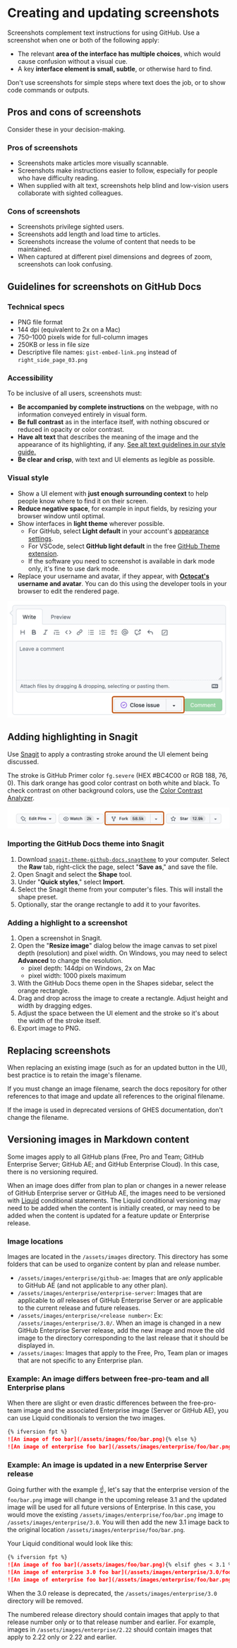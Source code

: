 # Creating and updating screenshots

Screenshots complement text instructions for using GitHub. Use a screenshot when one or both of the following apply:

- The relevant **area of the interface has multiple choices**, which would cause confusion without a visual cue.
- A key **interface element is small, subtle**, or otherwise hard to find.

Don't use screenshots for simple steps where text does the job, or to show code commands or outputs.

## Pros and cons of screenshots

Consider these in your decision-making.

### Pros of screenshots

- Screenshots make articles more visually scannable.
- Screenshots make instructions easier to follow, especially for people who have difficulty reading.
- When supplied with alt text, screenshots help blind and low-vision users collaborate with sighted colleagues.

### Cons of screenshots

- Screenshots privilege sighted users.
- Screenshots add length and load time to articles.
- Screenshots increase the volume of content that needs to be maintained.
- When captured at different pixel dimensions and degrees of zoom, screenshots can look confusing.

## Guidelines for screenshots on GitHub Docs

### Technical specs

- PNG file format
- 144 dpi (equivalent to 2x on a Mac)
- 750–1000 pixels wide for full-column images
- 250KB or less in file size
- Descriptive file names: `gist-embed-link.png` instead of `right_side_page_03.png`

### Accessibility

To be inclusive of all users, screenshots must:

- **Be accompanied by complete instructions** on the webpage, with no information conveyed entirely in visual form.
- **Be full contrast** as in the interface itself, with nothing obscured or reduced in opacity or color contrast.
- **Have alt text** that describes the meaning of the image and the appearance of its highlighting, if any. [See alt text guidelines in our style guide.](./content-style-guide.md#alt-text)
- **Be clear and crisp**, with text and UI elements as legible as possible.

### Visual style

- Show a UI element with **just enough surrounding context** to help people know where to find it on their screen.
- **Reduce negative space**, for example in input fields, by resizing your browser window until optimal.
- Show interfaces in **light theme** wherever possible.
  - For GitHub, select **Light default** in your account's [appearance settings](https://github.com/settings/appearance).
  - For VSCode, select **GitHub light default** in the free [GitHub Theme extension](https://marketplace.visualstudio.com/items?itemName=GitHub.github-vscode-theme).
  - If the software you need to screenshot is available in dark mode only, it's fine to use dark mode.
- Replace your username and avatar, if they appear, with **[Octocat's](https://github.com/octocat) username and avatar**. You can do this using the developer tools in your browser to edit the rendered page.

 ![Screenshot of a comment box on a GitHub issue. A button labeled "Close issue" is highlighted with an orange outline.](./images/issue-comment-close-button.png)

## Adding highlighting in Snagit

Use [Snagit](https://www.techsmith.com/screen-capture.html) to apply a contrasting stroke around the UI element being discussed.

The stroke is GitHub Primer color `fg.severe` (HEX #BC4C00 or RGB 188, 76, 0). This dark orange has good color contrast on both white and black. To check contrast on other background colors, use the [Color Contrast Analyzer](https://www.tpgi.com/color-contrast-checker/).

![Screenshot of four options menus on a GitHub repository. The menu labeled "Fork" shows a fork count of 58.5k and is highlighted with an orange outline.](./images/repository-fork-button.png)

### Importing the GitHub Docs theme into Snagit

1. Download [`snagit-theme-github-docs.snagtheme`](./images/snagit-theme-github-docs.snagtheme) to your computer. Select the **Raw** tab, right-click the page, select "**Save as**," and save the file.
2. Open Snagit and select the **Shape** tool.
3. Under "**Quick styles**," select **Import**.
4. Select the Snagit theme from your computer's files. This will install the shape preset.
5. Optionally, star the orange rectangle to add it to your favorites.

### Adding a highlight to a screenshot

1. Open a screenshot in Snagit.
2. Open the "**Resize image**" dialog below the image canvas to set pixel depth (resolution) and pixel width. On Windows, you may need to select **Advanced** to change the resolution.
   - pixel depth: 144dpi on Windows, 2x on Mac
   - pixel width: 1000 pixels maximum
3. With the GitHub Docs theme open in the Shapes sidebar, select the orange rectangle.
4. Drag and drop across the image to create a rectangle. Adjust height and width by dragging edges.
5. Adjust the space between the UI element and the stroke so it's about the width of the stroke itself.
6. Export image to PNG.

## Replacing screenshots

When replacing an existing image (such as for an updated button in the UI), best practice is to retain the image's filename.

If you must change an image filename, search the docs repository for other references to that image and update all references to the original filename.

If the image is used in deprecated versions of GHES documentation, don't change the filename.
  
## Versioning images in Markdown content

Some images apply to all GitHub plans (Free, Pro and Team; GitHub Enterprise Server; GitHub AE; and GitHub Enterprise Cloud). In this case, there is no versioning required.

When an image does differ from plan to plan or changes in a newer release of GitHub Enterprise server or GitHub AE, the images need to be versioned with [Liquid](liquid-helpers.md) conditional statements. The Liquid conditional versioning may need to be added when the content is initially created, or may need to be added when the content is updated for a feature update or Enterprise release.

### Image locations

Images are located in the `/assets/images` directory. This directory has some folders that can be used to organize content by plan and release number.

- `/assets/images/enterprise/github-ae`: Images that are _only_ applicable to GitHub AE (and not applicable to any other plan).
- `/assets/images/enterprise/enterprise-server`: Images that are applicable to _all_ releases of GitHub Enterprise Server or are applicable to the current release and future releases.
- `/assets/images/enterprise/<release number>`: Ex: `/assets/images/enterprise/3.0/`. When an image is changed in a new GitHub Enterprise Server release, add the new image and move the old image to the directory corresponding to the last release that it should be displayed in.
- `/assets/images`: Images that apply to the Free, Pro, Team plan or images that are not specific to any Enterprise plan.

### Example: An image differs between free-pro-team and all Enterprise plans

When there are slight or even drastic differences between the free-pro-team image and the associated Enterprise image (Server or GitHub AE), you can use Liquid conditionals to version the two images.

```markdown
{% ifversion fpt %}
![An image of foo bar](/assets/images/foo/bar.png){% else %}
![An image of enterprise foo bar](/assets/images/enterprise/foo/bar.png){% endif %}
```

### Example: An image is updated in a new Enterprise Server release

Going further with the example ☝️, let's say that the enterprise version of the `foo/bar.png` image will change in the upcoming release 3.1 and the updated image will be used for all future versions of Enterprise. In this case, you would move the existing `/assets/images/enterprise/foo/bar.png` image to `/assets/images/enterprise/3.0`. You will then add the new 3.1 image back to the original location `/assets/images/enterprise/foo/bar.png`.

Your Liquid conditional would look like this:

```markdown
{% ifversion fpt %}
![An image of foo bar](/assets/images/foo/bar.png){% elsif ghes < 3.1 %}
![An image of enterprise 3.0 foo bar](/assets/images/enterprise/3.0/foo/bar.png){% else %}
![An image of enterprise foo bar](/assets/images/enterprise/foo/bar.png){% endif %}
```

When the 3.0 release is deprecated, the `/assets/images/enterprise/3.0` directory will be removed. 

The numbered release directory should contain images that apply to that release number only or to that release number and earlier. For example, images in `/assets/images/enterprise/2.22` should contain images that apply to 2.22 only or 2.22 and earlier.
